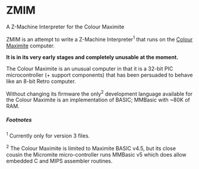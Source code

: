 # ZMIM
A Z-Machine Interpreter for the Colour Maximite

ZMIM is an attempt to write a Z-Machine Interpreter<sup>1</sup> that runs on the
[Colour Maximite](https://geoffg.net/maximite.html) computer.

**It is in its very early stages and completely unusable at the moment.**

The Colour Maximite is an unusual computer in that it is a 32-bit PIC
microcontroller (+ support components) that has been persuaded to
behave like an 8-bit Retro computer.

Without changing its firmware the only<sup>2</sup> development language available
for the Colour Maximite is an implementation of BASIC; MMBasic with ~80K of RAM.

##### Footnotes

<sup>1</sup> Currently only for version 3 files.

<sup>2</sup> The Colour Maximite is limited to Maximite BASIC v4.5, but its close cousin the Micromite micro-controller runs MMBasic v5 which does allow embedded C and MIPS assembler routines.
